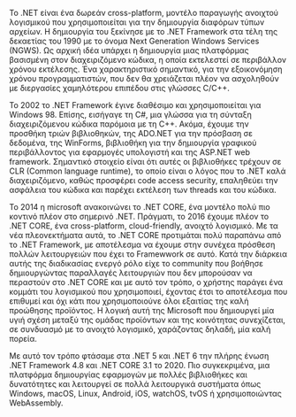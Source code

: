 Το .NET είναι ένα δωρεάν cross-platform, μοντέλο παραγωγής ανοιχτού λογισμικού που χρησιμοποιείται για την δημιουργία διαφόρων τύπων αρχείων. Η δημιουργία του ξεκίνησε με το .NET Framework στα τέλη της δεκαετίας του 1990 με το όνομα Next Generation Windows Services (NGWS). Ως αρχική ιδέα υπάρχει η δημιουργία μιας πλατφόρμας βασισμένη στον διαχειριζόμενο κώδικα, η οποία εκτελεστεί σε περιβάλλον χρόνου εκτέλεσης. Ένα χαρακτηριστικό σημαντικό, για την εξοικονόμηση χρόνου προγραμματιστών, που δεν θα χρειάζεται πλέον να ασχοληθούν με διεργασίες χαμηλότερου επιπέδου στις γλώσσες C/C++.

Το 2002 το .NET Framework έγινε διαθέσιμο και χρησιμοποιείται για Windows 98. Επίσης, εισήγαγε τη C#, μια γλώσσα για τη σύνταξη διαχειριζόμενου κώδικα παρόμοια με τη C++. Ακόμα, έχουμε την προσθήκη τριών βιβλιοθηκών, της ADO.NET για την πρόσβαση σε δεδομένα, της WinForms, βιβλιοθήκη για την δημιουργία γραφικού περιβάλλοντος για εφαρμογές υπολογιστή και της ASP.NET web framework. Σημαντικό στοιχείο είναι ότι αυτές οι βιβλιοθήκες τρέχουν σε CLR (Common language runtime), το οποίο είναι ο λόγος που το .NET καλά διαχειριζόμενο, καθώς προσφέρει code access security, επαληθεύει την ασφάλεια του κώδικα και παρέχει εκτέλεση των threads και του κώδικα.

Το 2014 η microsoft ανακοινώνει το .NET CORE, ένα μοντέλο πολύ πιο κοντινό πλέον στο σημερινό .ΝΕΤ. Πράγματι, το 2016 έχουμε πλέον το .NET CORE, ένα cross-platform, cloud-friendly, ανοιχτό λογισμικό. Με τα νέα πλεονεκτήματα αυτά, το .NET CORE προτιμάται πολύ παραπάνω από το .NET Framework, με αποτέλεσμα να έχουμε στην συνέχεα πρόσθεση πολλών λειτουργειών που έχει το Framewwork σε αυτό. Κατά την διάρκεια αυτής της διαδικασίας ενεργό ρόλο είχε το community που βοήθησε δημιουργώντας παραλλαγές λειτουργιών που δεν μπορούσαν να περαστούν στο .NET CORE και με αυτό τον τρόπο, ο χρήστης παράγει ένα κομμάτι του λογισμικού που χρησιμοποιεί, έχοντας έτσι το αποτέλεσμα που επιθυμεί και όχι κάτι που χρησιμοποιούνε όλοι εξαιτίας της καλή προώθησης προϊόντος. Η λογική αυτή της Microsoft που δημιουργεί μία υγιή σχέση μεταξύ της ομάδας προϊόντων και της κοινότητας συνεχίζεται, σε συνδυασμό με το ανοιχτό λογισμικό, χαράζοντας δηλαδή, μία καλή πορεία.

Με αυτό τον τρόπο φτάσαμε στα .NET 5 και .NET 6 την πλήρης ένωση .NET Framework 4.8 και .NET CORE 3.1 το 2020. Πιο συγκεκριμένα, μια πλατφόρμα δημιουργίας εφαρμογών με πολλές βιβλιοθήκες και δυνατότητες και λειτουργεί σε πολλά λειτουργικά συστήματα όπως Windows, macOS, Linux, Android, iOS, watchOS, tvOS ή χρησιμοποιώντας WebAssembly.



